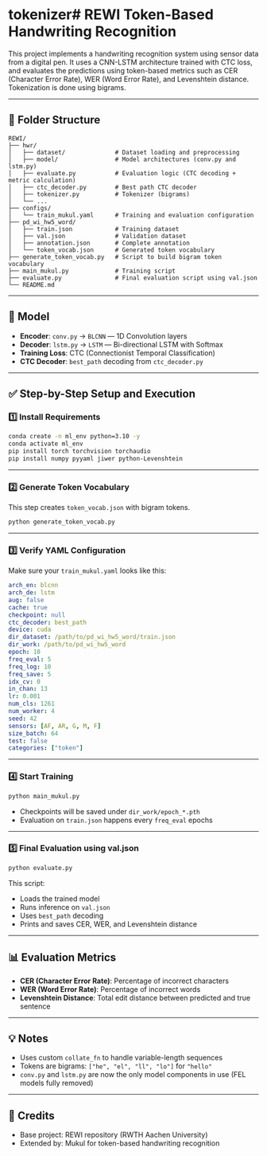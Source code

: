 # tokenizer# REWI Token-Based Handwriting Recognition

This project implements a handwriting recognition system using sensor data from a digital pen. It uses a CNN-LSTM architecture trained with CTC loss, and evaluates the predictions using token-based metrics such as CER (Character Error Rate), WER (Word Error Rate), and Levenshtein distance. Tokenization is done using bigrams.

---

## 📁 Folder Structure

```
REWI/
├── hwr/
│   ├── dataset/              # Dataset loading and preprocessing
│   ├── model/                # Model architectures (conv.py and lstm.py)
│   ├── evaluate.py           # Evaluation logic (CTC decoding + metric calculation)
│   ├── ctc_decoder.py        # Best path CTC decoder
│   ├── tokenizer.py          # Tokenizer (bigrams)
│   └── ...
├── configs/
│   └── train_mukul.yaml      # Training and evaluation configuration
├── pd_wi_hw5_word/
│   ├── train.json            # Training dataset
│   ├── val.json              # Validation dataset
│   ├── annotation.json       # Complete annotation
│   └── token_vocab.json      # Generated token vocabulary
├── generate_token_vocab.py   # Script to build bigram token vocabulary
├── main_mukul.py             # Training script
├── evaluate.py               # Final evaluation script using val.json
└── README.md
```

---

## 🧠 Model

- **Encoder**: `conv.py` → `BLCNN` — 1D Convolution layers
- **Decoder**: `lstm.py` → `LSTM` — Bi-directional LSTM with Softmax
- **Training Loss**: CTC (Connectionist Temporal Classification)
- **CTC Decoder**: `best_path` decoding from `ctc_decoder.py`

---

## ✅ Step-by-Step Setup and Execution

### 1️⃣ Install Requirements

```bash
conda create -n ml_env python=3.10 -y
conda activate ml_env
pip install torch torchvision torchaudio
pip install numpy pyyaml jiwer python-Levenshtein
```

---

### 2️⃣ Generate Token Vocabulary

This step creates `token_vocab.json` with bigram tokens.

```bash
python generate_token_vocab.py
```

---

### 3️⃣ Verify YAML Configuration

Make sure your `train_mukul.yaml` looks like this:

```yaml
arch_en: blcnn
arch_de: lstm
aug: false
cache: true
checkpoint: null
ctc_decoder: best_path
device: cuda
dir_dataset: /path/to/pd_wi_hw5_word/train.json
dir_work: /path/to/pd_wi_hw5_word
epoch: 10
freq_eval: 5
freq_log: 10
freq_save: 5
idx_cv: 0
in_chan: 13
lr: 0.001
num_cls: 1261
num_worker: 4
seed: 42
sensors: [AF, AR, G, M, F]
size_batch: 64
test: false
categories: ["token"]
```

---

### 4️⃣ Start Training

```bash
python main_mukul.py
```

- Checkpoints will be saved under `dir_work/epoch_*.pth`
- Evaluation on `train.json` happens every `freq_eval` epochs

---

### 5️⃣ Final Evaluation using val.json

```bash
python evaluate.py
```

This script:
- Loads the trained model
- Runs inference on `val.json`
- Uses `best_path` decoding
- Prints and saves CER, WER, and Levenshtein distance

---

## 📊 Evaluation Metrics

- **CER (Character Error Rate)**: Percentage of incorrect characters
- **WER (Word Error Rate)**: Percentage of incorrect words
- **Levenshtein Distance**: Total edit distance between predicted and true sentence

---

## 💡 Notes

- Uses custom `collate_fn` to handle variable-length sequences
- Tokens are bigrams: `["he", "el", "ll", "lo"]` for `"hello"`
- `conv.py` and `lstm.py` are now the only model components in use (FEL models fully removed)

---

## 🧾 Credits

- Base project: REWI repository (RWTH Aachen University)
- Extended by: Mukul for token-based handwriting recognition
